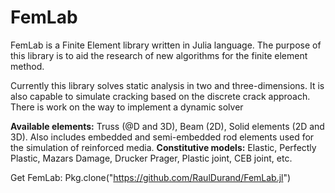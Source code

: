 FemLab
======

FemLab is a Finite Element library written in Julia language.
The purpose of this library is to aid the research of new algorithms for the finite element method.

Currently this library solves static analysis in two and three-dimensions. It is also capable to simulate cracking based on the
discrete crack approach. There is work on the way to implement a dynamic solver

**Available elements:**
Truss (@D and 3D), Beam (2D), Solid elements (2D and 3D). Also includes embedded and semi-embedded rod
elements used for the simulation of reinforced media.
**Constitutive models:**
 Elastic, Perfectly Plastic, Mazars Damage, Drucker Prager, Plastic joint, CEB joint, etc.

Get FemLab:
Pkg.clone("https://github.com/RaulDurand/FemLab.jl")
